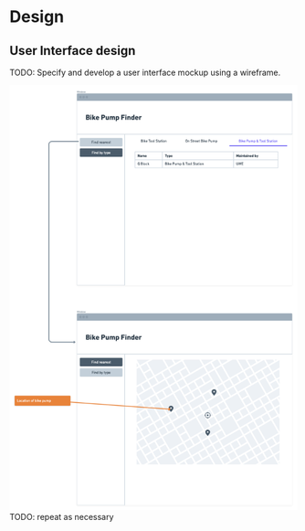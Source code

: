 # Design

## User Interface design
TODO: Specify and develop a user interface mockup using a wireframe.

![Insert your wireframe/wireflow here](images/wireframe.png)
TODO: repeat as necessary